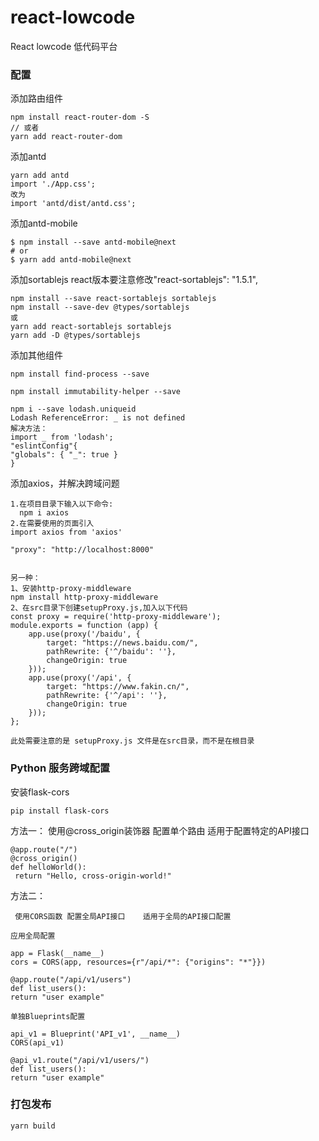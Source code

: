 # react-lowcode
React  lowcode 低代码平台


### 配置  


添加路由组件
```
npm install react-router-dom -S
// 或者
yarn add react-router-dom  
```

添加antd
```
yarn add antd
import './App.css';
改为
import 'antd/dist/antd.css';
```

添加antd-mobile
```
$ npm install --save antd-mobile@next
# or
$ yarn add antd-mobile@next
```

添加sortablejs react版本要注意修改"react-sortablejs": "1.5.1",
```
npm install --save react-sortablejs sortablejs
npm install --save-dev @types/sortablejs
或
yarn add react-sortablejs sortablejs
yarn add -D @types/sortablejs
```

添加其他组件
```
npm install find-process --save

npm install immutability-helper --save
```

```
npm i --save lodash.uniqueid
Lodash ReferenceError: _ is not defined
解决方法：
import _ from 'lodash';
"eslintConfig"{
"globals": { "_": true }
}
```

添加axios，并解决跨域问题
```
1.在项目目录下输入以下命令:
  npm i axios
2.在需要使用的页面引入
import axios from 'axios'

"proxy": "http://localhost:8000"


另一种：
1、安装http-proxy-middleware
npm install http-proxy-middleware
2、在src目录下创建setupProxy.js,加入以下代码
const proxy = require('http-proxy-middleware');
module.exports = function (app) {
    app.use(proxy('/baidu', {
        target: "https://news.baidu.com/",
        pathRewrite: {'^/baidu': ''},
        changeOrigin: true
    }));
    app.use(proxy('/api', {
        target: "https://www.fakin.cn/",
        pathRewrite: {'^/api': ''},
        changeOrigin: true
    }));
};

此处需要注意的是 setupProxy.js 文件是在src目录，而不是在根目录
```

### Python 服务跨域配置


安装flask-cors
```
pip install flask-cors
```
方法一：
使用@cross_origin装饰器 配置单个路由	适用于配置特定的API接口
```
@app.route("/")
@cross_origin()
def helloWorld():
 return "Hello, cross-origin-world!"
 ```

 方法二：
 ```
  使用CORS函数 配置全局API接口	适用于全局的API接口配置

应用全局配置

app = Flask(__name__)
cors = CORS(app, resources={r"/api/*": {"origins": "*"}})
 
@app.route("/api/v1/users")
def list_users():
 return "user example"

单独Blueprints配置

api_v1 = Blueprint('API_v1', __name__)
CORS(api_v1) 
 
@api_v1.route("/api/v1/users/")
def list_users():
 return "user example"
 ```


 ### 打包发布
 ```
 yarn build 
 
 ```